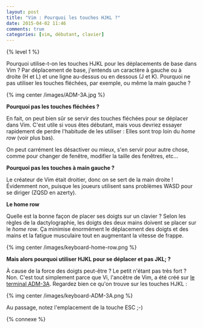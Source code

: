 ```yaml
---
layout: post
title: "Vim : Pourquoi les touches HJKL ?"
date: 2015-04-02 11:46
comments: true
categories: [vim, débutant, clavier]
---
```


{% level 1 %}

Pourquoi utilise-t-on les touches HJKL pour les déplacements de base dans Vim ?
Par déplacement de base, j'entends un caractère à gauche ou à droite (H et L) et
une ligne au-dessus ou en dessous (J et K). Pourquoi ne pas utiliser les
touches fléchées, par exemple, ou même la main gauche ?

{% img center /images/ADM-3A.jpg %}

<!-- more -->

**Pourquoi pas les touches fléchées ?**

En fait, on peut bien sûr se servir des touches fléchées pour se déplacer dans
Vim.  C'est utile si vous êtes débutant, mais vous devriez essayer rapidement
de perdre l'habitude de les utiliser : Elles sont trop loin du *home row* (voir
plus bas).

On peut carrément les désactiver ou mieux, s'en servir pour autre chose, comme
pour changer de fenêtre, modifier la taille des fenêtres, etc…

**Pourquoi pas les touches à main gauche ?**

Le créateur de Vim était droitier, donc on se sert de la main droite !
Évidemment non, puisque les joueurs utilisent sans problèmes WASD pour se
diriger (ZQSD en azerty).

**Le home row**

Quelle est la bonne façon de placer ses doigts sur un clavier ?  Selon les
règles de la dactylographie, les doigts des deux mains doivent se placer sur le
*home row*. Ça minimise énormément le déplacement des doigts et des mains et la
fatigue musculaire tout en augmentant la vitesse de frappe.

{% img center /images/keyboard-home-row.png %}

**Mais alors pourquoi utiliser HJKL pour se déplacer et pas JKL; ?**

À cause de la force des doigts peut-être ? Le petit n'étant pas très fort ?
Non. C'est tout simplement parce que Vi, l'ancêtre de Vim, a été créé sur
[le terminal ADM-3A](http://en.wikipedia.org/wiki/ADM-3A).
Regardez bien ce qu'on trouve sur les touches HJKL&nbsp;:

{% img center /images/keyboard-ADM-3A.png %}

Au passage, notez l'emplacement de la touche ESC ;-)

{% connexe %}
